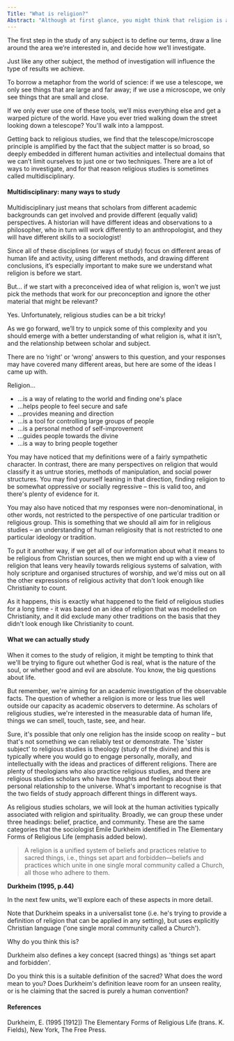 ```yaml
---
Title: "What is religion?"
Abstract: "Although at first glance, you might think that religion is an easy to understand concept - it becomes very difficult to pin down, the more you look at it. There are lots of possible definitions, but none of them are 100% right."
---
```


The first step in the study of any subject is to define our terms, draw a line around the area we’re interested in, and decide how we’ll investigate.

Just like any other subject, the method of investigation will influence the type of results we achieve.

To borrow a metaphor from the world of science: if we use a telescope, we only see things that are large and far away; if we use a microscope, we only see things that are small and close.

If we only ever use one of these tools, we’ll miss everything else and get a warped picture of the world. Have you ever tried walking down the street looking down a telescope? You'll walk into a lamppost.

Getting back to religious studies, we find that the telescope/microscope principle is amplified by the fact that the subject matter is so broad, so deeply embedded in different human activities and intellectual domains that we can’t limit ourselves to just one or two techniques. There are a lot of ways to investigate, and for that reason religious studies is sometimes called multidisciplinary.

#### Multidisciplinary: many ways to study
Multidisciplinary just means that scholars from different academic backgrounds can get involved and provide different (equally valid) perspectives. A historian will have different ideas and observations to a philosopher, who in turn will work differently to an anthropologist, and they will have different skills to a sociologist!

Since all of these disciplines (or ways of study) focus on different areas of human life and activity, using different methods, and drawing different conclusions, it’s especially important to make sure we understand what religion is before we start.

But... if we start with a preconceived idea of what religion is, won’t we just pick the methods that work for our preconception and ignore the other material that might be relevant?

Yes. Unfortunately, religious studies can be a bit tricky!

As we go forward, we’ll try to unpick some of this complexity and you should emerge with a better understanding of what religion is, what it isn’t, and the relationship between scholar and subject.

There are no ‘right' or ‘wrong' answers to this question, and your responses may have covered many different areas, but here are some of the ideas I came up with.

Religion…

* …is a way of relating to the world and finding one's place
* …helps people to feel secure and safe
* …provides meaning and direction
* …is a tool for controlling large groups of people
* …is a personal method of self-improvement
* …guides people towards the divine
* …is a way to bring people together

You may have noticed that my definitions were of a fairly sympathetic character. In contrast, there are many perspectives on religion that would classify it as untrue stories, methods of manipulation, and social power structures. You may find yourself leaning in that direction, finding religion to be somewhat oppressive or socially regressive – this is valid too, and there's plenty of evidence for it.

You may also have noticed that my responses were non-denominational, in other words, not restricted to the perspective of one particular tradition or religious group. This is something that we should all aim for in religious studies – an understanding of human religiosity that is not restricted to one particular ideology or tradition.

To put it another way, if we get all of our information about what it means to be religious from Christian sources, then we might end up with a view of religion that leans very heavily towards religious systems of salvation, with holy scripture and organised structures of worship, and we'd miss out on all the other expressions of religious activity that don't look enough like Christianity to count.

As it happens, this is exactly what happened to the field of religious studies for a long time - it was based on an idea of religion that was modelled on Christianity, and it did exclude many other traditions on the basis that they didn't look enough like Christianity to count.

#### What we can actually study
When it comes to the study of religion, it might be tempting to think that we'll be trying to figure out whether God is real, what is the nature of the soul, or whether good and evil are absolute. You know, the big questions about life.

But remember, we're aiming for an academic investigation of the observable facts. The question of whether a religion is more or less true lies well outside our capacity as academic observers to determine. As scholars of religious studies, we're interested in the measurable data of human life, things we can smell, touch, taste, see, and hear.

Sure, it's possible that only one religion has the inside scoop on reality – but that's not something we can reliably test or demonstrate. The 'sister subject' to religious studies is theology (study of the divine) and this is typically where you would go to engage personally, morally, and intellectually with the ideas and practices of different religions. There are plenty of theologians who also practice religious studies, and there are religious studies scholars who have thoughts and feelings about their personal relationship to the universe. What's important to recognise is that the two fields of study approach different things in different ways.

As religious studies scholars, we will look at the human activities typically associated with religion and spirituality. Broadly, we can group these under three headings: belief, practice, and community. These are the same categories that the sociologist Emile Durkheim identified in The Elementary Forms of Religious Life (emphasis added below).

>A religion is a unified system of beliefs and practices relative to sacred things, i.e., things set apart and forbidden—beliefs and practices which unite in one single moral community called a Church, all those who adhere to them. 

**Durkheim (1995, p.44)**

In the next few units, we'll explore each of these aspects in more detail.

Note that Durkheim speaks in a universalist tone (i.e. he's trying to provide a definition of religion that can be applied in any setting), but uses explicitly Christian language ('one single moral community called a Church').

Why do you think this is?

Durkheim also defines a key concept (sacred things) as 'things set apart and forbidden'.

Do you think this is a suitable definition of the sacred? What does the word mean to you? Does Durkheim's definition leave room for an unseen reality, or is he claiming that the sacred is purely a human convention?

#### References
Durkheim, E. (1995 [1912]) The Elementary Forms of Religious Life (trans. K. Fields), New York, The Free Press.